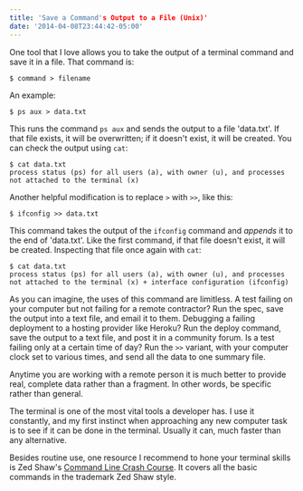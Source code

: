 ```yaml
---
title: 'Save a Command's Output to a File (Unix)'
date: '2014-04-08T23:44:42-05:00'
---
```


One tool that I love allows you to take the output of a terminal command and save it in a file.  That command is:

```
$ command > filename
```

An example:

```
$ ps aux > data.txt
```

This runs the command <code>ps aux</code> and sends the output to a file 'data.txt'.  If that file exists, it will be overwritten; if it doesn't exist, it will be created.  You can check the output using <code>cat</code>:

```
$ cat data.txt
process status (ps) for all users (a), with owner (u), and processes not attached to the terminal (x)
```

Another helpful modification is to replace <code>></code> with <code>>></code>, like this:

```
$ ifconfig >> data.txt
```

This command takes the output of the <code>ifconfig</code> command and <em>appends</em> it to the end of 'data.txt'.  Like the first command, if that file doesn't exist, it will be created.  Inspecting that file once again with <code>cat</code>:

```
$ cat data.txt
process status (ps) for all users (a), with owner (u), and processes not attached to the terminal (x) + interface configuration (ifconfig)
```

As you can imagine, the uses of this command are limitless.  A test failing on your computer but not failing for a remote contractor?  Run the spec, save the output into a text file, and email it to them.  Debugging a failing deployment to a hosting provider like Heroku?  Run the deploy command, save the output to a text file, and post it in a community forum.  Is a test failing only at a certain time of day?  Run the <code>>></code> variant, with your computer clock set to various times, and send all the data to one summary file.

Anytime you are working with a remote person it is much better to provide real, complete data rather than a fragment.  In other words, be specific rather than general.

The terminal is one of the most vital tools a developer has.  I use it constantly, and my first instinct when approaching any new computer task is to see if it can be done in the terminal.  Usually it can, much faster than any alternative.

Besides routine use, one resource I recommend to hone your terminal skills is Zed Shaw's <a href='http://cli.learncodethehardway.org/book/'>Command Line Crash Course</a>. It covers all the basic commands in the trademark Zed Shaw style.
